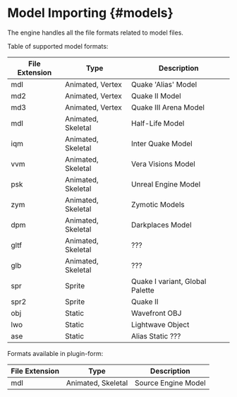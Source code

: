 # Model Importing {#models}

The engine handles all the file formats related to model files.

Table of supported model formats:

| File Extension | Type | Description |
|----------------|------|-------------|
| mdl  | Animated, Vertex   | Quake 'Alias' Model   |
| md2  | Animated, Vertex   | Quake II Model        |
| md3  | Animated, Vertex   | Quake III Arena Model |
| mdl  | Animated, Skeletal | Half-Life Model       |
| iqm  | Animated, Skeletal | Inter Quake Model     |
| vvm  | Animated, Skeletal | Vera Visions Model    |
| psk  | Animated, Skeletal | Unreal Engine Model   |
| zym  | Animated, Skeletal | Zymotic Models        |
| dpm  | Animated, Skeletal | Darkplaces Model      |
| gltf | Animated, Skeletal | ??? |
| glb  | Animated, Skeletal | ??? |
| spr  | Sprite   | Quake I variant, Global Palette |
| spr2 | Sprite   | Quake II         |
| obj  | Static   | Wavefront OBJ    |
| lwo  | Static   | Lightwave Object |
| ase  | Static   | Alias Static ??? |

Formats available in plugin-form:

| File Extension | Type | Description |
|----------------|------|-------------|
| mdl | Animated, Skeletal | Source Engine Model |
